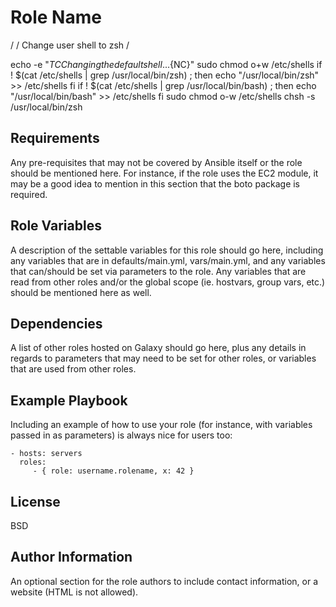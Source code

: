 # Role Name

/
/ Change user shell to zsh
/

echo -e "${TC}Changing the default shell...${NC}"
sudo chmod o+w /etc/shells
if ! $(cat /etc/shells | grep /usr/local/bin/zsh) ; then
echo "/usr/local/bin/zsh" >> /etc/shells
fi
if ! $(cat /etc/shells | grep /usr/local/bin/bash) ; then
echo "/usr/local/bin/bash" >> /etc/shells
fi
sudo chmod o-w /etc/shells
chsh -s /usr/local/bin/zsh

## Requirements

Any pre-requisites that may not be covered by Ansible itself or the role should be mentioned here. For instance, if the role uses the EC2 module, it may be a good idea to mention in this section that the boto package is required.

## Role Variables

A description of the settable variables for this role should go here, including any variables that are in defaults/main.yml, vars/main.yml, and any variables that can/should be set via parameters to the role. Any variables that are read from other roles and/or the global scope (ie. hostvars, group vars, etc.) should be mentioned here as well.

## Dependencies

A list of other roles hosted on Galaxy should go here, plus any details in regards to parameters that may need to be set for other roles, or variables that are used from other roles.

## Example Playbook

Including an example of how to use your role (for instance, with variables passed in as parameters) is always nice for users too:

    - hosts: servers
      roles:
         - { role: username.rolename, x: 42 }

## License

BSD

## Author Information

An optional section for the role authors to include contact information, or a website (HTML is not allowed).
